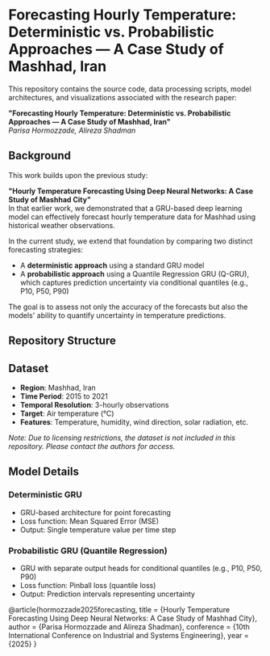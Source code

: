 # Forecasting Hourly Temperature: Deterministic vs. Probabilistic Approaches — A Case Study of Mashhad, Iran

This repository contains the source code, data processing scripts, model architectures, and visualizations associated with the research paper:

**"Forecasting Hourly Temperature: Deterministic vs. Probabilistic Approaches — A Case Study of Mashhad, Iran"**  
*Parisa Hormozzade, Alireza Shadman*  

## Background

This work builds upon the previous study:

**"Hourly Temperature Forecasting Using Deep Neural Networks: A Case Study of Mashhad City"**  
In that earlier work, we demonstrated that a GRU-based deep learning model can effectively forecast hourly temperature data for Mashhad using historical weather observations.

In the current study, we extend that foundation by comparing two distinct forecasting strategies:

- A **deterministic approach** using a standard GRU model
- A **probabilistic approach** using a Quantile Regression GRU (Q-GRU), which captures prediction uncertainty via conditional quantiles (e.g., P10, P50, P90)

The goal is to assess not only the accuracy of the forecasts but also the models' ability to quantify uncertainty in temperature predictions.

## Repository Structure


## Dataset

- **Region**: Mashhad, Iran  
- **Time Period**: 2015 to 2021  
- **Temporal Resolution**: 3-hourly observations  
- **Target**: Air temperature (°C)  
- **Features**: Temperature, humidity, wind direction, solar radiation, etc.

*Note: Due to licensing restrictions, the dataset is not included in this repository. Please contact the authors for access.*

## Model Details

### Deterministic GRU

- GRU-based architecture for point forecasting
- Loss function: Mean Squared Error (MSE)
- Output: Single temperature value per time step

### Probabilistic GRU (Quantile Regression)

- GRU with separate output heads for conditional quantiles (e.g., P10, P50, P90)
- Loss function: Pinball loss (quantile loss)
- Output: Prediction intervals representing uncertainty

@article{hormozzade2025forecasting,
  title     = {Hourly Temperature Forecasting Using Deep Neural Networks: A Case Study of Mashhad City},
  author    = {Parisa Hormozzade and Alireza Shadman},
  conference = {10th International Conference on Industrial and Systems Engineering},
  year      = {2025}
}
